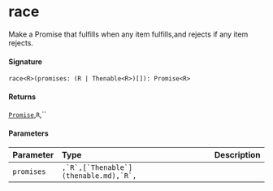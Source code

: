 # race<R>

Make a Promise that fulfills when any item fulfills,and rejects if any item rejects.

#### Signature
`race<R>(promises: (R | Thenable<R>)[]): Promise<R>`

#### Returns
[`Promise`](promise.md),`R`,``


#### Parameters


| Parameter	   | Type    | Description |
|:-------------|:---------------|:------------|
| `promises`    | ``,`R`,[`Thenable`](thenable.md),`R`,`` |  |

